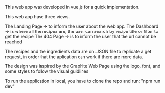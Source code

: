 This web app was developed in vue.js for a quick implementation.

This web app have three views.

The Landing Page -> to inform the user about the web app.
The Dashboard -> is where all the recipes are, the user can search by recipe title or filter to get the recipe 
The 404 Page -> is to inform the user that the url cannot be reached

The recipes and the ingredients data are on .JSON file to replicate a get request, in order that the aplication can work if there are more data.

The design was inspired by the Graphite Web Page using the logo, font, and some styles to follow the visual guidlines

To run the application in local, you have to clone the repo and run: "npm run dev"